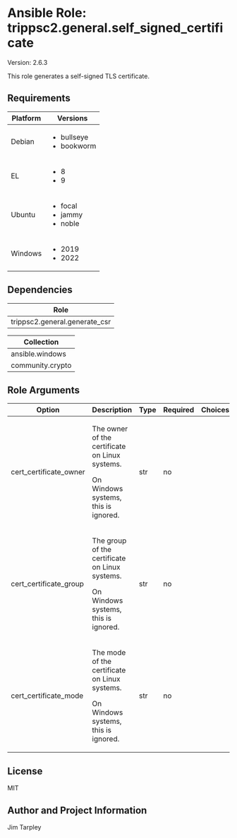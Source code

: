 <!-- BEGIN_ANSIBLE_DOCS -->

# Ansible Role: trippsc2.general.self_signed_certificate
Version: 2.6.3

This role generates a self-signed TLS certificate.

## Requirements

| Platform | Versions |
| -------- | -------- |
| Debian | <ul><li>bullseye</li><li>bookworm</li></ul> |
| EL | <ul><li>8</li><li>9</li></ul> |
| Ubuntu | <ul><li>focal</li><li>jammy</li><li>noble</li></ul> |
| Windows | <ul><li>2019</li><li>2022</li></ul> |

## Dependencies
| Role |
| ---- |
| trippsc2.general.generate_csr |

| Collection |
| ---------- |
| ansible.windows |
| community.crypto |

## Role Arguments
|Option|Description|Type|Required|Choices|Default|
|---|---|---|---|---|---|
| cert_certificate_owner | <p>The owner of the certificate on Linux systems.</p><p>On Windows systems, this is ignored.</p> | str | no |  | root |
| cert_certificate_group | <p>The group of the certificate on Linux systems.</p><p>On Windows systems, this is ignored.</p> | str | no |  | root |
| cert_certificate_mode | <p>The mode of the certificate on Linux systems.</p><p>On Windows systems, this is ignored.</p> | str | no |  | 0644 |


## License
MIT

## Author and Project Information
Jim Tarpley
<!-- END_ANSIBLE_DOCS -->
